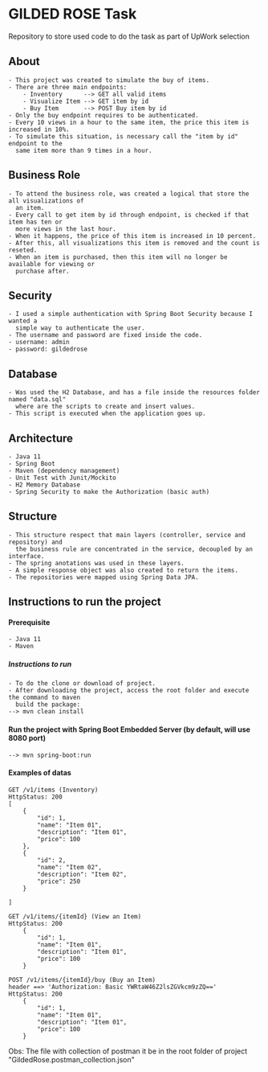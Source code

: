 # GILDED ROSE Task
Repository to store used code to do the task as part of UpWork selection

## About
```
- This project was created to simulate the buy of items.
- There are three main endpoints:
    - Inventory      --> GET all valid items
    - Visualize Item --> GET item by id
    - Buy Item       --> POST Buy item by id
- Only the buy endpoint requires to be authenticated.
- Every 10 views in a hour to the same item, the price this item is increased in 10%.
- To simulate this situation, is necessary call the "item by id" endpoint to the 
  same item more than 9 times in a hour.
```

## Business Role
```
- To attend the business role, was created a logical that store the all visualizations of 
  an item. 
- Every call to get item by id through endpoint, is checked if that item has ten or 
  more views in the last hour.
- When it happens, the price of this item is increased in 10 percent.
- After this, all visualizations this item is removed and the count is reseted.
- When an item is purchased, then this item will no longer be available for viewing or 
  purchase after.
```

## Security
```
- I used a simple authentication with Spring Boot Security because I wanted a 
  simple way to authenticate the user.
- The username and password are fixed inside the code.
- username: admin
- password: gildedrose
```

## Database
```
- Was used the H2 Database, and has a file inside the resources folder named "data.sql" 
  where are the scripts to create and insert values.
- This script is executed when the application goes up.
```

## Architecture
```
- Java 11
- Spring Boot
- Maven (dependency management)
- Unit Test with Junit/Mockito
- H2 Memory Database
- Spring Security to make the Authorization (basic auth)
```

## Structure
```
- This structure respect that main layers (controller, service and repository) and 
  the business rule are concentrated in the service, decoupled by an interface.
- The spring anotations was used in these layers.
- A simple response object was also created to return the items.
- The repositories were mapped using Spring Data JPA.
```

## Instructions to run the project

#### Prerequisite
```
- Java 11
- Maven
```

##### Instructions to run
```
- To do the clone or download of project.
- After downloading the project, access the root folder and execute the command to maven 
  build the package:
--> mvn clean install
```

#### Run the project with Spring Boot Embedded Server (by default, will use 8080 port)
```
--> mvn spring-boot:run
```

#### Examples of datas
```
GET /v1/items (Inventory)
HttpStatus: 200
[
    {
        "id": 1,
        "name": "Item 01",
        "description": "Item 01",
        "price": 100
    },
    {
        "id": 2,
        "name": "Item 02",
        "description": "Item 02",
        "price": 250
    }
    
]
```

```
GET /v1/items/{itemId} (View an Item)
HttpStatus: 200
    {
        "id": 1,
        "name": "Item 01",
        "description": "Item 01",
        "price": 100
    }
```

```
POST /v1/items/{itemId}/buy (Buy an Item)
header ==> 'Authorization: Basic YWRtaW46Z2lsZGVkcm9zZQ=='
HttpStatus: 200
    {
        "id": 1,
        "name": "Item 01",
        "description": "Item 01",
        "price": 100
    }
```

Obs: The file with collection of postman it be in the root folder of project "GildedRose.postman_collection.json"
